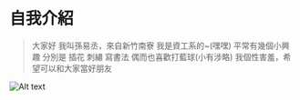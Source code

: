# 自我介紹

> 大家好 我叫孫易丞，來自新竹南寮
> 我是資工系的~(嘿嘿)
> 平常有幾個小興趣
> 分別是 插花 刺繡 寫書法
> 偶而也喜歡打藍球(小有涉略)
> 我個性害羞，希望可以和大家當好朋友

![Alt text](https://i.imgur.com/XcwMiXW.jpg)
